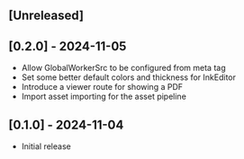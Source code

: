 ## [Unreleased]

## [0.2.0] - 2024-11-05

- Allow GlobalWorkerSrc to be configured from meta tag
- Set some better default colors and thickness for InkEditor
- Introduce a viewer route for showing a PDF
- Import asset importing for the asset pipeline

## [0.1.0] - 2024-11-04

- Initial release
